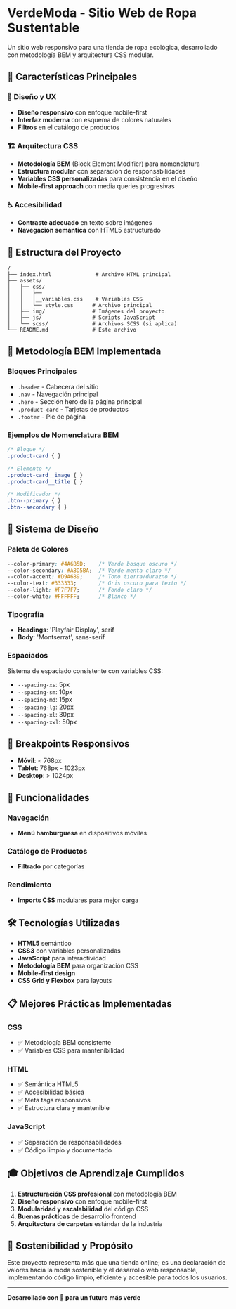 # VerdeModa - Sitio Web de Ropa Sustentable

Un sitio web responsivo para una tienda de ropa ecológica, desarrollado con metodología BEM y arquitectura CSS modular.

## 🌟 Características Principales

### 🎨 Diseño y UX
- **Diseño responsivo** con enfoque mobile-first
- **Interfaz moderna** con esquema de colores naturales
- **Filtros** en el catálogo de productos

### 🏗️ Arquitectura CSS
- **Metodología BEM** (Block Element Modifier) para nomenclatura
- **Estructura modular** con separación de responsabilidades
- **Variables CSS personalizadas** para consistencia en el diseño
- **Mobile-first approach** con media queries progresivas

### ♿ Accesibilidad
- **Contraste adecuado** en texto sobre imágenes
- **Navegación semántica** con HTML5 estructurado

## 📁 Estructura del Proyecto

```
/
├── index.html              # Archivo HTML principal
├── assets/
│   ├── css/
│   │   ├──  
│   │   │__variables.css    # Variables CSS
│   │   └── style.css      # Archivo principal
│   ├── img/               # Imágenes del proyecto
│   ├── js/                # Scripts JavaScript
│   └── scss/              # Archivos SCSS (si aplica)
└── README.md              # Este archivo
```

## 🎯 Metodología BEM Implementada

### Bloques Principales
- `.header` - Cabecera del sitio
- `.nav` - Navegación principal
- `.hero` - Sección hero de la página principal
- `.product-card` - Tarjetas de productos
- `.footer` - Pie de página

### Ejemplos de Nomenclatura BEM
```css
/* Bloque */
.product-card { }

/* Elemento */
.product-card__image { }
.product-card__title { }

/* Modificador */
.btn--primary { }
.btn--secondary { }
```

## 🎨 Sistema de Diseño

### Paleta de Colores
```css
--color-primary: #4A6B5D;    /* Verde bosque oscuro */
--color-secondary: #A8D5BA;  /* Verde menta claro */
--color-accent: #D9A689;     /* Tono tierra/durazno */
--color-text: #333333;       /* Gris oscuro para texto */
--color-light: #F7F7F7;      /* Fondo claro */
--color-white: #FFFFFF;      /* Blanco */
```

### Tipografía
- **Headings**: 'Playfair Display', serif
- **Body**: 'Montserrat', sans-serif

### Espaciados
Sistema de espaciado consistente con variables CSS:
- `--spacing-xs`: 5px
- `--spacing-sm`: 10px
- `--spacing-md`: 15px
- `--spacing-lg`: 20px
- `--spacing-xl`: 30px
- `--spacing-xxl`: 50px

## 📱 Breakpoints Responsivos

- **Móvil**: < 768px
- **Tablet**: 768px - 1023px
- **Desktop**: > 1024px

## 🚀 Funcionalidades

### Navegación
- **Menú hamburguesa** en dispositivos móviles

### Catálogo de Productos
- **Filtrado** por categorías  

### Rendimiento
- **Imports CSS** modulares para mejor carga

## 🛠️ Tecnologías Utilizadas

- **HTML5** semántico
- **CSS3** con variables personalizadas
- **JavaScript** para interactividad
- **Metodología BEM** para organización CSS
- **Mobile-first design**
- **CSS Grid y Flexbox** para layouts

## 📋 Mejores Prácticas Implementadas

### CSS
- ✅ Metodología BEM consistente
- ✅ Variables CSS para mantenibilidad   

### HTML
- ✅ Semántica HTML5
- ✅ Accesibilidad básica
- ✅ Meta tags responsivos
- ✅ Estructura clara y mantenible

### JavaScript
- ✅ Separación de responsabilidades
- ✅ Código limpio y documentado

## 🎓 Objetivos de Aprendizaje Cumplidos

1. **Estructuración CSS profesional** con metodología BEM
2. **Diseño responsivo** con enfoque mobile-first
3. **Modularidad y escalabilidad** del código CSS
4. **Buenas prácticas** de desarrollo frontend
5. **Arquitectura de carpetas** estándar de la industria

## 🌱 Sostenibilidad y Propósito

Este proyecto representa más que una tienda online; es una declaración de valores hacia la moda sostenible y el desarrollo web responsable, implementando código limpio, eficiente y accesible para todos los usuarios.

---

**Desarrollado con 💚 para un futuro más verde**


